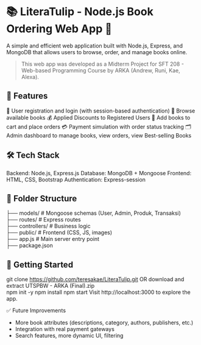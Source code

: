 # 📚 LiteraTulip - Node.js Book Ordering Web App 🌷
A simple and efficient web application built with Node.js, Express, and MongoDB that allows users to browse, order, and manage books online.
> This web app was developed as a Midterm Project for SFT 208 - Web-based Programming Course by ARKA (Andrew, Runi, Kae, Alexa).

## 🚀 Features
🧾 User registration and login (with session-based authentication)
📖 Browse available books
💰 Applied Discounts to Registered Users
🛒 Add books to cart and place orders
💳 Payment simulation with order status tracking
🗂 Admin dashboard to manage books, view orders, view Best-selling Books

## 🛠 Tech Stack
Backend: Node.js, Express.js
Database: MongoDB + Mongoose
Frontend: HTML, CSS, Bootstrap 
Authentication: Express-session

## 📂 Folder Structure
├── models/   # Mongoose schemas (User, Admin, Produk, Transaksi)  
├── routes/   # Express routes  
├── controllers/   # Business logic  
├── public/   # Frontend (CSS, JS, images)  
├── app.js    # Main server entry point  
├── package.json

## 🧪 Getting Started
git clone https://github.com/teresakae/LiteraTulip.git OR download and extract UTSPBW - ARKA (Final).zip  
npm init -y
npm install
npm start
Visit http://localhost:3000 to explore the app.

✅ Future Improvements
* More book attributes (descriptions, category, authors, publishers, etc.)
* Integration with real payment gateways
* Search features, more dynamic UI, filtering
